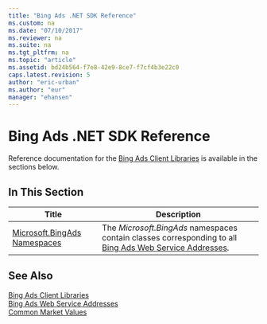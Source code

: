```yaml
---
title: "Bing Ads .NET SDK Reference"
ms.custom: na
ms.date: "07/10/2017"
ms.reviewer: na
ms.suite: na
ms.tgt_pltfrm: na
ms.topic: "article"
ms.assetid: bd24b564-f7e8-42e9-8ce7-f7cf4b3e22c0
caps.latest.revision: 5
author: "eric-urban"
ms.author: "eur"
manager: "ehansen"
---
```

# Bing Ads .NET SDK Reference
Reference documentation for the [Bing Ads Client Libraries](../../concepts/bing-ads-client-libraries.md) is available in the sections below.

## In This Section

|Title|Description|
|---------|---------------|
|[Microsoft.BingAds Namespaces](https://msdn.microsoft.com/library/mt757010.aspx)|The *Microsoft.BingAds* namespaces contain classes corresponding to all [Bing Ads Web Service Addresses](../../concepts/bing-ads-web-service-addresses.md).|

## See Also
[Bing Ads Client Libraries](../../concepts/bing-ads-client-libraries.md)  
[Bing Ads Web Service Addresses](../../concepts/bing-ads-web-service-addresses.md)  
[Common Market Values](../../concepts/common-market-values.md)  

